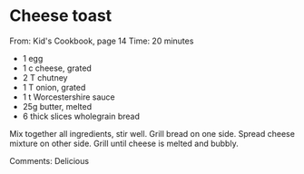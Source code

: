 # Cheese toast
From: Kid's Cookbook, page 14
Time: 20 minutes

* 1 egg
* 1 c cheese, grated
* 2 T chutney
* 1 T onion, grated
* 1 t Worcestershire sauce
* 25g butter, melted
* 6 thick slices wholegrain bread

Mix together all ingredients, stir well.  Grill bread on one side.  Spread cheese mixture on other side.  Grill until cheese is melted and bubbly.

Comments: Delicious

